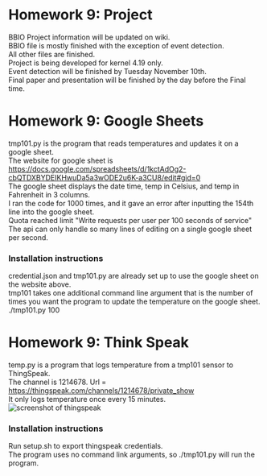 # Homework 9: Project  
BBIO Project information will be updated on wiki.  
BBIO file is mostly finished with the exception of event detection.  
All other files are finished.  
Project is being developed for kernel 4.19 only.  
Event detection will be finished by Tuesday November 10th.  
Final paper and presentation will be finished by the day before the Final time.  
  
# Homework 9: Google Sheets  
tmp101.py is the program that reads temperatures and updates it on a google sheet.  
The website for google sheet is https://docs.google.com/spreadsheets/d/1kctAdOg2-cbQTDXBYDEIKHwuDa5a3wODE2u6K-a3CU8/edit#gid=0  
The google sheet displays the date time, temp in Celsius, and temp in Fahrenheit in 3 columns.  
I ran the code for 1000 times, and it gave an error after inputting the 154th line into the google sheet.  
Quota reached limit "Write requests per user per 100 seconds of service"  
The api can only handle so many lines of editing on a single google sheet per second.  
  
### Installation instructions  
credential.json and tmp101.py are already set up to use the google sheet on the website above.  
tmp101 takes one additional command line argument that is the number of times you want the program to update the temperature on the google sheet.  
./tmp101.py 100  
  
# Homework 9: Think Speak  
temp.py is a program that logs temperature from a tmp101 sensor to ThingSpeak.  
The channel is 1214678. Url = https://thingspeak.com/channels/1214678/private_show  
It only logs temperature once every 15 minutes.  
![screenshot of thingspeak](https://github.com/EricMorse/ECE434/tree/master/hw09/screenshot.png)  
  
### Installation instructions
Run setup.sh to export thingspeak credentials.  
The program uses no command link arguments, so ./tmp101.py will run the program.  


